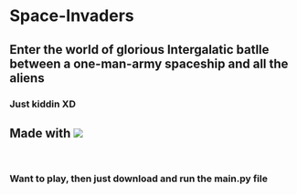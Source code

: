 # Space-Invaders

## Enter the world of glorious Intergalatic batlle between a one-man-army spaceship and all the aliens

### Just kiddin XD

## Made with <img src="https://img.shields.io/badge/Python-3776AB?style=for-the-badge&logo=python&logoColor=white" />

<br/>

### Want to play, then just download and run the main.py file
